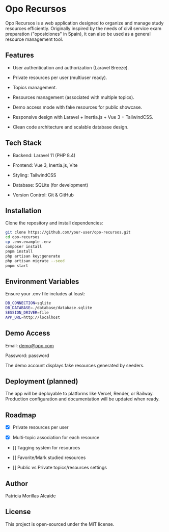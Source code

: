 # Opo Recursos

Opo Recursos is a web application designed to organize and manage study resources efficiently.
Originally inspired by the needs of civil service exam preparation ("oposiciones" in Spain), it can also be used as a general resource management tool.

## Features

- User authentication and authorization (Laravel Breeze).

- Private resources per user (multiuser ready).

- Topics management.

- Resources management (associated with multiple topics).

- Demo access mode with fake resources for public showcase.

- Responsive design with Laravel + Inertia.js + Vue 3 + TailwindCSS.

- Clean code architecture and scalable database design.

## Tech Stack

- Backend: Laravel 11 (PHP 8.4)

- Frontend: Vue 3, Inertia.js, Vite

- Styling: TailwindCSS

- Database: SQLite (for development)

- Version Control: Git & GitHub

## Installation

Clone the repository and install dependencies:

```bash
git clone https://github.com/your-user/opo-recursos.git
cd opo-recursos
cp .env.example .env
composer install
pnpm install
php artisan key:generate
php artisan migrate --seed
pnpm start
```

## Environment Variables

Ensure your .env file includes at least:

```bash
DB_CONNECTION=sqlite
DB_DATABASE=./database/database.sqlite
SESSION_DRIVER=file
APP_URL=http://localhost
```

## Demo Access

Email: demo@opo.com

Password: password

The demo account displays fake resources generated by seeders.

## Deployment (planned)

The app will be deployable to platforms like Vercel, Render, or Railway.
Production configuration and documentation will be updated when ready.

## Roadmap

- [x] Private resources per user

- [x] Multi-topic association for each resource

- [] Tagging system for resources

- [] Favorite/Mark studied resources

- [] Public vs Private topics/resources settings

## Author

Patricia Morillas Alcaide

## License

This project is open-sourced under the MIT license.

